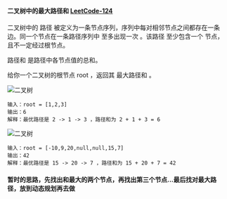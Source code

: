 #### 二叉树中的最大路径和 [LeetCode-124](https://leetcode.cn/problems/binary-tree-maximum-path-sum/)

二叉树中的 路径 被定义为一条节点序列，序列中每对相邻节点之间都存在一条边。同一个节点在一条路径序列中 至多出现一次 。该路径 至少包含一个 节点，且不一定经过根节点。

路径和 是路径中各节点值的总和。

给你一个二叉树的根节点 root ，返回其 最大路径和 。

![二叉树](https://assets.leetcode.com/uploads/2020/10/13/exx1.jpg)
```
输入：root = [1,2,3]
输出：6
解释：最优路径是 2 -> 1 -> 3 ，路径和为 2 + 1 + 3 = 6
```

![二叉树](https://assets.leetcode.com/uploads/2020/10/13/exx2.jpg)
```
输入：root = [-10,9,20,null,null,15,7]
输出：42
解释：最优路径是 15 -> 20 -> 7 ，路径和为 15 + 20 + 7 = 42
```

#### 暂时的思路，先找出和最大的两个节点，再找出第三个节点...最后找对最大路径，放到动态规划再去做